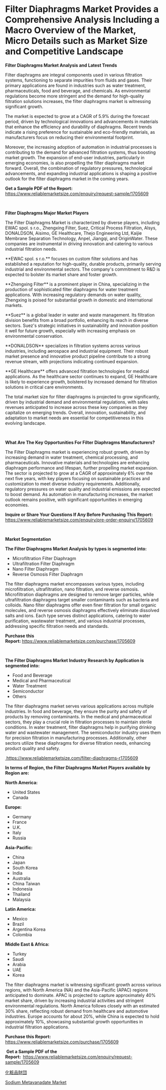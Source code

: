 <p><h1>Filter Diaphragms Market Provides a Comprehensive Analysis Including a Macro Overview of the Market, Micro Details such as Market Size and Competitive Landscape</h1></p><p><strong>Filter Diaphragms Market Analysis and Latest Trends</strong></p>
<p><p>Filter diaphragms are integral components used in various filtration systems, functioning to separate impurities from fluids and gases. Their primary applications are found in industries such as water treatment, pharmaceuticals, food and beverage, and chemicals. As environmental regulations become more stringent and the demand for high-quality filtration solutions increases, the filter diaphragms market is witnessing significant growth. </p><p>The market is expected to grow at a CAGR of 5.9% during the forecast period, driven by technological innovations and advancements in materials that enhance the efficiency and durability of diaphragms. Recent trends indicate a rising preference for sustainable and eco-friendly materials, as manufacturers focus on reducing their environmental footprint. </p><p>Moreover, the increasing adoption of automation in industrial processes is contributing to the demand for advanced filtration systems, thus boosting market growth. The expansion of end-user industries, particularly in emerging economies, is also propelling the filter diaphragms market forward. Overall, the combination of regulatory pressures, technological advancements, and expanding industrial applications is shaping a positive outlook for the filter diaphragms market in the coming years.</p></p>
<p><strong>Get a Sample PDF of the Report:&nbsp;</strong> <a href="https://www.reliablemarketsize.com/enquiry/request-sample/1705609?utm_campaign=1840&utm_medium=2&utm_source=Github&utm_content=ia&utm_term=10012025&utm_id=filter-diaphragms">https://www.reliablemarketsize.com/enquiry/request-sample/1705609</a></p>
<p>&nbsp;</p>
<p><strong>Filter Diaphragms Major Market Players</strong></p>
<p><p>The Filter Diaphragms Market is characterized by diverse players, including EWAC spol. s r.o., Zhengxing Filter, Suez, Critical Process Filtration, Alsys, DONALDSON, Aisimo, GE Healthcare, Thejo Engineering Ltd, Kaijie Membrane Separation Technology, Anpel, Jiangqi, and OriginWater. These companies are instrumental in driving innovation and catering to various industrial filtration needs.</p><p>**EWAC spol. s r.o.** focuses on custom filter solutions and has established a reputation for high-quality, durable products, primarily serving industrial and environmental sectors. The company's commitment to R&D is expected to bolster its market share and foster growth.</p><p>**Zhengxing Filter** is a prominent player in China, specializing in the production of sophisticated filter diaphragms for water treatment applications. With increasing regulatory demands on water quality, Zhengxing is poised for substantial growth in domestic and international markets.</p><p>**Suez** is a global leader in water and waste management. Its filtration division benefits from a broad portfolio, enhancing its reach in diverse sectors. Suez's strategic initiatives in sustainability and innovation position it well for future growth, especially with increasing emphasis on environmental conservation.</p><p>**DONALDSON** specializes in filtration systems across various industries, including aerospace and industrial equipment. Their robust market presence and innovative product pipeline contribute to a strong revenue stream, with projections indicating continued expansion.</p><p>**GE Healthcare** offers advanced filtration technologies for medical applications. As the healthcare sector continues to expand, GE Healthcare is likely to experience growth, bolstered by increased demand for filtration solutions in critical care environments.</p><p>The total market size for filter diaphragms is projected to grow significantly, driven by industrial demand and environmental regulations, with sales revenues anticipated to increase across these key companies as they capitalize on emerging trends. Overall, innovation, sustainability, and adaptation to market needs are essential for competitiveness in this evolving landscape.</p></p>
<p>&nbsp;</p>
<p><strong>What Are The Key Opportunities For Filter Diaphragms Manufacturers?</strong></p>
<p><p>The Filter Diaphragms market is experiencing robust growth, driven by increasing demand in water treatment, chemical processing, and pharmaceuticals. Innovative materials and technologies are enhancing diaphragm performance and lifespan, further propelling market expansion. The sector is projected to grow at a CAGR of approximately 6% over the next five years, with key players focusing on sustainable practices and customization to meet diverse industry requirements. Additionally, regulatory pressures on water quality and industrial emissions are expected to boost demand. As automation in manufacturing increases, the market outlook remains positive, with significant opportunities in emerging economies.</p></p>
<p><strong>Inquire or Share Your Questions If Any Before Purchasing This Report:</strong> <a href="https://www.reliablemarketsize.com/enquiry/pre-order-enquiry/1705609?utm_campaign=1840&utm_medium=2&utm_source=Github&utm_content=ia&utm_term=10012025&utm_id=filter-diaphragms">https://www.reliablemarketsize.com/enquiry/pre-order-enquiry/1705609</a></p>
<p>&nbsp;</p>
<p><strong>Market Segmentation</strong></p>
<p><strong>The Filter Diaphragms Market Analysis by types is segmented into:</strong></p>
<p><ul><li>Microfiltration Filter Diaphragm</li><li>Ultrafiltration Filter Diaphragm</li><li>Nano Filter Diaphragm</li><li>Reverse Osmosis Filter Diaphragm</li></ul></p>
<p><p>The filter diaphragms market encompasses various types, including microfiltration, ultrafiltration, nano filtration, and reverse osmosis. Microfiltration diaphragms are designed to remove larger particles, while ultrafiltration diaphragms target smaller contaminants such as bacteria and colloids. Nano filter diaphragms offer even finer filtration for small organic molecules, and reverse osmosis diaphragms effectively eliminate dissolved salts and ions. Each type serves distinct applications, catering to water purification, wastewater treatment, and various industrial processes, addressing specific filtration needs and standards.</p></p>
<p><strong>Purchase this Report:&nbsp;</strong><a href="https://www.reliablemarketsize.com/purchase/1705609?utm_campaign=1840&utm_medium=2&utm_source=Github&utm_content=ia&utm_term=10012025&utm_id=filter-diaphragms">https://www.reliablemarketsize.com/purchase/1705609</a></p>
<p>&nbsp;</p>
<p><strong>The Filter Diaphragms Market Industry Research by Application is segmented into:</strong></p>
<p><ul><li>Food and Beverage</li><li>Medical and Pharmaceutical</li><li>Water Treatment</li><li>Semiconductor</li><li>Others</li></ul></p>
<p><p>The filter diaphragms market serves various applications across multiple industries. In food and beverage, they ensure the purity and safety of products by removing contaminants. In the medical and pharmaceutical sectors, they play a crucial role in filtration processes to maintain sterile conditions. In water treatment, filter diaphragms help in purifying drinking water and wastewater management. The semiconductor industry uses them for precision filtration in manufacturing processes. Additionally, other sectors utilize these diaphragms for diverse filtration needs, enhancing product quality and safety.</p></p>
<p><a href="https://www.reliablemarketsize.com/filter-diaphragms-r1705609?utm_campaign=1840&utm_medium=2&utm_source=Github&utm_content=ia&utm_term=10012025&utm_id=filter-diaphragms">&nbsp;https://www.reliablemarketsize.com/filter-diaphragms-r1705609</a></p>
<p><strong>In terms of Region, the Filter Diaphragms Market Players available by Region are:</strong></p>
<p>
    <p> <strong> North America: </strong>
        <ul>
            <li>United States</li>
            <li>Canada</li>
        </ul>
        </p> 
    <p> <strong> Europe: </strong>
        <ul>
            <li>Germany</li>
            <li>France</li>
            <li>U.K.</li>
            <li>Italy</li>
            <li>Russia</li>
        </ul>
        </p> 
    <p> <strong> Asia-Pacific: </strong>
        <ul>
            <li>China</li>
            <li>Japan</li>
            <li>South Korea</li>
            <li>India</li>
            <li>Australia</li>
            <li>China Taiwan</li>
            <li>Indonesia</li>
            <li>Thailand</li>
            <li>Malaysia</li>
        </ul>
        </p> 
    <p> <strong> Latin America: </strong>
        <ul>
            <li>Mexico</li>
            <li>Brazil</li>
            <li>Argentina Korea</li>
            <li>Colombia</li>
        </ul>
        </p> 
    <p> <strong> Middle East & Africa: </strong>
        <ul>
            <li>Turkey</li>
            <li>Saudi</li>
            <li>Arabia</li>
            <li>UAE</li>
            <li>Korea</li>
        </ul>
    </p>
    </p>
<p><p>The filter diaphragms market is witnessing significant growth across various regions, with North America (NA) and the Asia-Pacific (APAC) regions anticipated to dominate. APAC is projected to capture approximately 40% market share, driven by increasing industrial activities and stringent environmental regulations. North America follows closely with an estimated 30% share, reflecting robust demand from healthcare and automotive industries. Europe accounts for about 20%, while China is expected to hold approximately 10%, showcasing substantial growth opportunities in industrial filtration applications.</p></p>
<p><strong>Purchase this Report: </strong><a href="https://www.reliablemarketsize.com/purchase/1705609?utm_campaign=1840&utm_medium=2&utm_source=Github&utm_content=ia&utm_term=10012025&utm_id=filter-diaphragms">https://www.reliablemarketsize.com/purchase/1705609</a></p>
<p>&nbsp;<strong>Get a Sample PDF of the Report:&nbsp;&nbsp;</strong><a href="https://www.reliablemarketsize.com/enquiry/request-sample/1705609?utm_campaign=1840&utm_medium=2&utm_source=Github&utm_content=ia&utm_term=10012025&utm_id=filter-diaphragms">https://www.reliablemarketsize.com/enquiry/request-sample/1705609</a></p>
<p><strong></strong></p>
<p><p><a href="https://github.com/mohamedbakry57/Market-Research-Report-List-6/blob/main/313638329787.md?utm_campaign=1840&utm_medium=2&utm_source=Github&utm_content=ia&utm_term=10012025&utm_id=filter-diaphragms">化粧品財団</a></p><p><a href="https://github.com/vimar16th/Market-Research-Report-List-7/blob/main/sodium-metavanadate-market.md?utm_campaign=1840&utm_medium=2&utm_source=Github&utm_content=ia&utm_term=10012025&utm_id=filter-diaphragms">Sodium Metavanadate Market</a></p></p>
